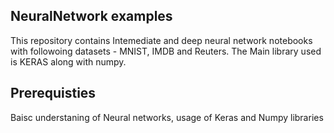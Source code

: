 ## NeuralNetwork examples
This repository contains Intemediate and deep neural network notebooks with followoing datasets - MNIST, IMDB and Reuters. 
The Main library used is KERAS along with numpy.

## Prerequisties
Baisc understaning of Neural networks, usage of Keras and Numpy libraries
